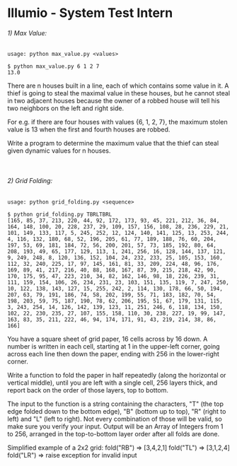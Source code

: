 # Illumio - System Test Intern

###### 1) Max Value:

`usage: python max_value.py <values>`

```
$ python max_value.py 6 1 2 7
13.0
```

There are n houses built in a line, each of which contains some value in it. A thief is going to steal the maximal value in these houses, but he cannot steal in two adjacent houses because the owner of a robbed house will tell his two neighbors on the left and right side.

For e.g. if there are four houses with values {6, 1, 2, 7}, the maximum stolen value is 13 when the first and fourth houses are robbed.

Write a program to determine the maximum value that the thief can steal given dynamic values for n houses.

</br>

###### 2) Grid Folding:

`usage: python grid_folding.py <sequence>`

```
$ python grid_folding.py TBRLTBRL
[165, 85, 37, 213, 220, 44, 92, 172, 173, 93, 45, 221, 212, 36, 84, 164, 148, 100, 20, 228, 237, 29, 109, 157, 156, 108, 28, 236, 229, 21, 101, 149, 133, 117, 5, 245, 252, 12, 124, 140, 141, 125, 13, 253, 244, 4, 116, 132, 180, 68, 52, 196, 205, 61, 77, 189, 188, 76, 60, 204, 197, 53, 69, 181, 184, 72, 56, 200, 201, 57, 73, 185, 192, 80, 64, 208, 193, 49, 65, 177, 129, 113, 1, 241, 256, 16, 128, 144, 137, 121, 9, 249, 248, 8, 120, 136, 152, 104, 24, 232, 233, 25, 105, 153, 160, 112, 32, 240, 225, 17, 97, 145, 161, 81, 33, 209, 224, 48, 96, 176, 169, 89, 41, 217, 216, 40, 88, 168, 167, 87, 39, 215, 218, 42, 90, 170, 175, 95, 47, 223, 210, 34, 82, 162, 146, 98, 18, 226, 239, 31, 111, 159, 154, 106, 26, 234, 231, 23, 103, 151, 135, 119, 7, 247, 250, 10, 122, 138, 143, 127, 15, 255, 242, 2, 114, 130, 178, 66, 50, 194, 207, 63, 79, 191, 186, 74, 58, 202, 199, 55, 71, 183, 182, 70, 54, 198, 203, 59, 75, 187, 190, 78, 62, 206, 195, 51, 67, 179, 131, 115, 3, 243, 254, 14, 126, 142, 139, 123, 11, 251, 246, 6, 118, 134, 150, 102, 22, 230, 235, 27, 107, 155, 158, 110, 30, 238, 227, 19, 99, 147, 163, 83, 35, 211, 222, 46, 94, 174, 171, 91, 43, 219, 214, 38, 86, 166]
```

You have a square sheet of grid paper, 16 cells across by 16 down. A number is written in each cell, starting at 1 in the upper-left corner, going across each line then down the paper, ending with 256 in the lower-right corner.

Write a function to fold the paper in half repeatedly (along the horizontal or vertical middle), until you are left with a single cell, 256 layers thick, and report back on the order of those layers, top to bottom.

The input to the function is a string containing the characters, "T" (the top edge folded down to the bottom edge), "B" (bottom up to top), "R" (right to left) and "L" (left to right). Not every combination of those will be valid, so make sure you verify your input. Output will be an Array of Integers from 1 to 256, arranged in the top-to-bottom layer order after all folds are done.

Simplified example of a 2x2 grid:
fold("RB") => [3,4,2,1]
fold("TL") => [3,1,2,4]
fold("LR") => raise exception for invalid input
